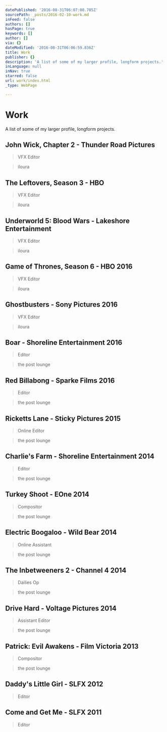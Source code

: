 ```yaml
---
datePublished: '2016-08-31T06:07:00.705Z'
sourcePath: _posts/2016-02-10-work.md
inFeed: false
authors: []
hasPage: true
keywords: []
author: []
via: {}
dateModified: '2016-08-31T06:06:59.836Z'
title: Work
publisher: {}
description: 'A list of some of my larger profile, longform projects.'
inLanguage: null
inNav: true
starred: false
url: work/index.html
_type: WebPage

---
```

# Work

A list of some of my larger profile, longform projects.

## John Wick, Chapter 2 - Thunder Road Pictures

> VFX Editor

> iloura

## The Leftovers, Season 3 - HBO

> VFX Editor

> iloura

## Underworld 5: Blood Wars - Lakeshore Entertainment

> VFX Editor

> iloura

## Game of Thrones, Season 6 - HBO 2016

> VFX Editor

> iloura

## Ghostbusters - Sony Pictures 2016

> VFX Editor

> iloura

## Boar - Shoreline Entertainment 2016

> Editor

> the post lounge

## Red Billabong - Sparke Films 2016

> Editor

> the post lounge

## Ricketts Lane - Sticky Pictures 2015

> Online Editor

> the post lounge

## Charlie's Farm - Shoreline Entertainment 2014

> Editor

> the post lounge

## Turkey Shoot - EOne 2014

> Compositor

> the post lounge

## Electric Boogaloo - Wild Bear 2014

> Online Assistant

> the post lounge

## The Inbetweeners 2 - Channel 4 2014

> Dailies Op

> the post lounge

## Drive Hard - Voltage Pictures 2014

> Assistant Editor

> the post lounge

## Patrick: Evil Awakens - Film Victoria 2013

> Compositor

> the post lounge

## Daddy's Little Girl - SLFX 2012

> Editor

## Come and Get Me - SLFX 2011

> Editor